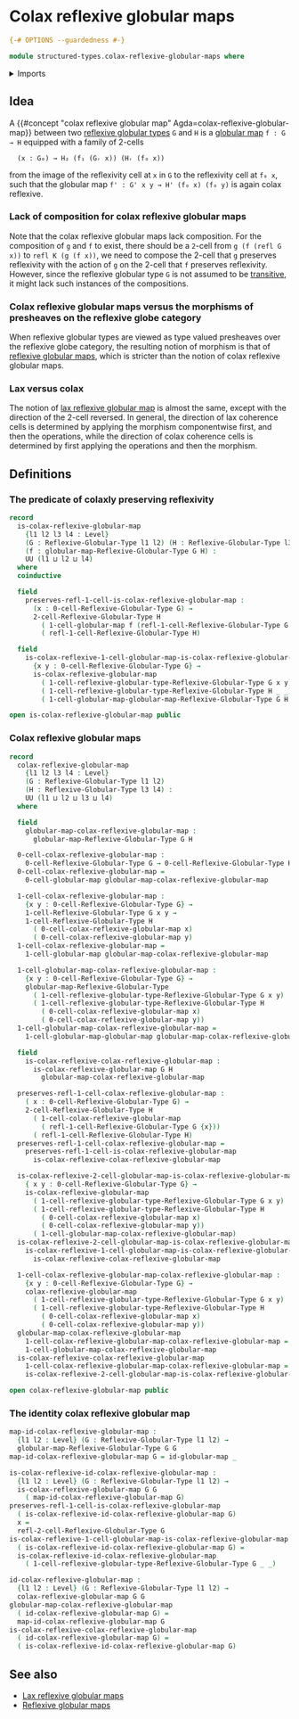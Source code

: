 # Colax reflexive globular maps

```agda
{-# OPTIONS --guardedness #-}

module structured-types.colax-reflexive-globular-maps where
```

<details><summary>Imports</summary>

```agda
open import foundation.universe-levels

open import structured-types.globular-maps
open import structured-types.reflexive-globular-types
```

</details>

## Idea

A {{#concept "colax reflexive globular map" Agda=colax-reflexive-globular-map}}
between two
[reflexive globular types](structured-types.reflexive-globular-types.md) `G` and
`H` is a [globular map](structured-types.globular-maps.md) `f : G → H` equipped
with a family of 2-cells

```text
  (x : G₀) → H₂ (f₁ (Gᵣ x)) (Hᵣ (f₀ x))
```

from the image of the reflexivity cell at `x` in `G` to the reflexivity cell at
`f₀ x`, such that the globular map `f' : G' x y → H' (f₀ x) (f₀ y)` is again
colax reflexive.

### Lack of composition for colax reflexive globular maps

Note that the colax reflexive globular maps lack composition. For the
composition of `g` and `f` to exist, there should be a `2`-cell from
`g (f (refl G x))` to `refl K (g (f x))`, we need to compose the 2-cell that `g`
preserves reflexivity with the action of `g` on the 2-cell that `f` preserves
reflexivity. However, since the reflexive globular type `G` is not assumed to be
[transitive](structured-types.transitive-globular-types.md), it might lack such
instances of the compositions.

### Colax reflexive globular maps versus the morphisms of presheaves on the reflexive globe category

When reflexive globular types are viewed as type valued presheaves over the
reflexive globe category, the resulting notion of morphism is that of
[reflexive globular maps](structured-types.reflexive-globular-maps.md), which is
stricter than the notion of colax reflexive globular maps.

### Lax versus colax

The notion of
[lax reflexive globular map](structured-types.lax-reflexive-globular-maps.md) is
almost the same, except with the direction of the 2-cell reversed. In general,
the direction of lax coherence cells is determined by applying the morphism
componentwise first, and then the operations, while the direction of colax
coherence cells is determined by first applying the operations and then the
morphism.

## Definitions

### The predicate of colaxly preserving reflexivity

```agda
record
  is-colax-reflexive-globular-map
    {l1 l2 l3 l4 : Level}
    (G : Reflexive-Globular-Type l1 l2) (H : Reflexive-Globular-Type l3 l4)
    (f : globular-map-Reflexive-Globular-Type G H) :
    UU (l1 ⊔ l2 ⊔ l4)
  where
  coinductive

  field
    preserves-refl-1-cell-is-colax-reflexive-globular-map :
      (x : 0-cell-Reflexive-Globular-Type G) →
      2-cell-Reflexive-Globular-Type H
        ( 1-cell-globular-map f (refl-1-cell-Reflexive-Globular-Type G {x}))
        ( refl-1-cell-Reflexive-Globular-Type H)

  field
    is-colax-reflexive-1-cell-globular-map-is-colax-reflexive-globular-map :
      {x y : 0-cell-Reflexive-Globular-Type G} →
      is-colax-reflexive-globular-map
        ( 1-cell-reflexive-globular-type-Reflexive-Globular-Type G x y)
        ( 1-cell-reflexive-globular-type-Reflexive-Globular-Type H _ _)
        ( 1-cell-globular-map-globular-map-Reflexive-Globular-Type G H f)

open is-colax-reflexive-globular-map public
```

### Colax reflexive globular maps

```agda
record
  colax-reflexive-globular-map
    {l1 l2 l3 l4 : Level}
    (G : Reflexive-Globular-Type l1 l2)
    (H : Reflexive-Globular-Type l3 l4) :
    UU (l1 ⊔ l2 ⊔ l3 ⊔ l4)
  where

  field
    globular-map-colax-reflexive-globular-map :
      globular-map-Reflexive-Globular-Type G H

  0-cell-colax-reflexive-globular-map :
    0-cell-Reflexive-Globular-Type G → 0-cell-Reflexive-Globular-Type H
  0-cell-colax-reflexive-globular-map =
    0-cell-globular-map globular-map-colax-reflexive-globular-map

  1-cell-colax-reflexive-globular-map :
    {x y : 0-cell-Reflexive-Globular-Type G} →
    1-cell-Reflexive-Globular-Type G x y →
    1-cell-Reflexive-Globular-Type H
      ( 0-cell-colax-reflexive-globular-map x)
      ( 0-cell-colax-reflexive-globular-map y)
  1-cell-colax-reflexive-globular-map =
    1-cell-globular-map globular-map-colax-reflexive-globular-map

  1-cell-globular-map-colax-reflexive-globular-map :
    {x y : 0-cell-Reflexive-Globular-Type G} →
    globular-map-Reflexive-Globular-Type
      ( 1-cell-reflexive-globular-type-Reflexive-Globular-Type G x y)
      ( 1-cell-reflexive-globular-type-Reflexive-Globular-Type H
        ( 0-cell-colax-reflexive-globular-map x)
        ( 0-cell-colax-reflexive-globular-map y))
  1-cell-globular-map-colax-reflexive-globular-map =
    1-cell-globular-map-globular-map globular-map-colax-reflexive-globular-map

  field
    is-colax-reflexive-colax-reflexive-globular-map :
      is-colax-reflexive-globular-map G H
        globular-map-colax-reflexive-globular-map

  preserves-refl-1-cell-colax-reflexive-globular-map :
    ( x : 0-cell-Reflexive-Globular-Type G) →
    2-cell-Reflexive-Globular-Type H
      ( 1-cell-colax-reflexive-globular-map
        ( refl-1-cell-Reflexive-Globular-Type G {x}))
      ( refl-1-cell-Reflexive-Globular-Type H)
  preserves-refl-1-cell-colax-reflexive-globular-map =
    preserves-refl-1-cell-is-colax-reflexive-globular-map
      is-colax-reflexive-colax-reflexive-globular-map

  is-colax-reflexive-2-cell-globular-map-is-colax-reflexive-globular-map :
    { x y : 0-cell-Reflexive-Globular-Type G} →
    is-colax-reflexive-globular-map
      ( 1-cell-reflexive-globular-type-Reflexive-Globular-Type G x y)
      ( 1-cell-reflexive-globular-type-Reflexive-Globular-Type H
        ( 0-cell-colax-reflexive-globular-map x)
        ( 0-cell-colax-reflexive-globular-map y))
      ( 1-cell-globular-map-colax-reflexive-globular-map)
  is-colax-reflexive-2-cell-globular-map-is-colax-reflexive-globular-map =
    is-colax-reflexive-1-cell-globular-map-is-colax-reflexive-globular-map
      is-colax-reflexive-colax-reflexive-globular-map

  1-cell-colax-reflexive-globular-map-colax-reflexive-globular-map :
    {x y : 0-cell-Reflexive-Globular-Type G} →
    colax-reflexive-globular-map
      ( 1-cell-reflexive-globular-type-Reflexive-Globular-Type G x y)
      ( 1-cell-reflexive-globular-type-Reflexive-Globular-Type H
        ( 0-cell-colax-reflexive-globular-map x)
        ( 0-cell-colax-reflexive-globular-map y))
  globular-map-colax-reflexive-globular-map
    1-cell-colax-reflexive-globular-map-colax-reflexive-globular-map =
    1-cell-globular-map-colax-reflexive-globular-map
  is-colax-reflexive-colax-reflexive-globular-map
    1-cell-colax-reflexive-globular-map-colax-reflexive-globular-map =
    is-colax-reflexive-2-cell-globular-map-is-colax-reflexive-globular-map

open colax-reflexive-globular-map public
```

### The identity colax reflexive globular map

```agda
map-id-colax-reflexive-globular-map :
  {l1 l2 : Level} (G : Reflexive-Globular-Type l1 l2) →
  globular-map-Reflexive-Globular-Type G G
map-id-colax-reflexive-globular-map G = id-globular-map _

is-colax-reflexive-id-colax-reflexive-globular-map :
  {l1 l2 : Level} (G : Reflexive-Globular-Type l1 l2) →
  is-colax-reflexive-globular-map G G
    ( map-id-colax-reflexive-globular-map G)
preserves-refl-1-cell-is-colax-reflexive-globular-map
  ( is-colax-reflexive-id-colax-reflexive-globular-map G)
  x =
  refl-2-cell-Reflexive-Globular-Type G
is-colax-reflexive-1-cell-globular-map-is-colax-reflexive-globular-map
  ( is-colax-reflexive-id-colax-reflexive-globular-map G) =
  is-colax-reflexive-id-colax-reflexive-globular-map
    ( 1-cell-reflexive-globular-type-Reflexive-Globular-Type G _ _)

id-colax-reflexive-globular-map :
  {l1 l2 : Level} (G : Reflexive-Globular-Type l1 l2) →
  colax-reflexive-globular-map G G
globular-map-colax-reflexive-globular-map
  ( id-colax-reflexive-globular-map G) =
  map-id-colax-reflexive-globular-map G
is-colax-reflexive-colax-reflexive-globular-map
  ( id-colax-reflexive-globular-map G) =
  ( is-colax-reflexive-id-colax-reflexive-globular-map G)
```

## See also

- [Lax reflexive globular maps](structured-types.lax-reflexive-globular-maps.md)
- [Reflexive globular maps](structured-types.reflexive-globular-maps.md)
